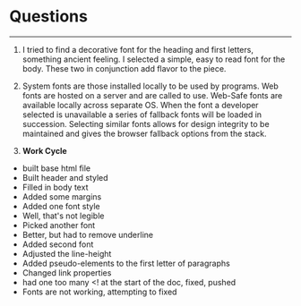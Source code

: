 # Questions
---
1. I tried to find a decorative font for the heading and first letters, something ancient feeling. I selected a simple, easy to read font for the body. These two in conjunction add flavor to the piece.

2. System fonts are those installed locally to be used by programs. Web fonts are hosted on a server and are called to use. Web-Safe fonts are available locally across separate OS. When the font a developer selected is unavailable a series of fallback fonts will be loaded in succession. Selecting similar fonts allows for design integrity to be maintained and gives the browser fallback options from the stack.

3. **Work Cycle**
 - built base html file
 - Built header and styled
 - Filled in body text
 - Added some margins
 - Added one font style
 - Well, that's not legible
 - Picked another font
 - Better, but had to remove underline
 - Added second font
 - Adjusted the line-height
 - Added pseudo-elements to the first letter of paragraphs
 - Changed link properties
 - had one too many <! at the start of the doc, fixed, pushed
 - Fonts are not working, attempting to fixed
